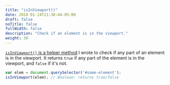 ```yaml
---
title: "isInViewport()"
date: 2018-01-14T21:38:44-05:00
draft: false
noTitle: false
fullWidth: false
description: "Check if an element is in the viewport."
weight: 30
---
```


[`isInViewport()` is a helper method](/helpers/isinviewport/) I wrote to check if any part of an element is in the viewport. It returns `true` if any part of the element is in the viewport, and `false` if it's not.

```javascript
var elem = document.querySelector('#some-element');
isInViewport(elem); // Boolean: returns true/false
```